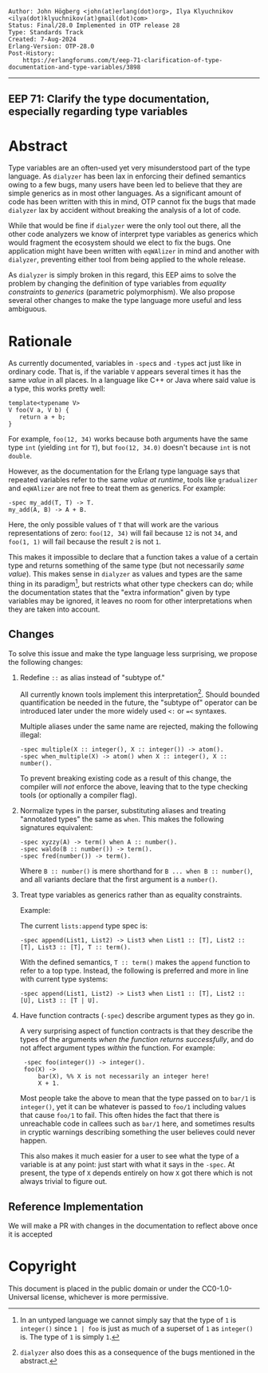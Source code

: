     Author: John Högberg <john(at)erlang(dot)org>, Ilya Klyuchnikov <ilya(dot)klyuchnikov(at)gmail(dot)com>
    Status: Final/28.0 Implemented in OTP release 28
    Type: Standards Track
    Created: 7-Aug-2024
    Erlang-Version: OTP-28.0
    Post-History:
        https://erlangforums.com/t/eep-71-clarification-of-type-documentation-and-type-variables/3898
****
EEP 71: Clarify the type documentation, especially regarding type variables
----

Abstract
========

Type variables are an often-used yet very misunderstood part of the type
language. As `dialyzer` has been lax in enforcing their defined semantics owing
to a few bugs, many users have been led to believe that they are simple generics
as in most other languages. As a significant amount of code has been written
with this in mind, OTP cannot fix the bugs that made `dialyzer` lax by accident
without breaking the analysis of a lot of code.

While that would be fine if `dialyzer` were the only tool out there, all the
other code analyzers we know of interpret type variables as generics which would
fragment the ecosystem should we elect to fix the bugs. One application might
have been written with `eqWAlizer` in mind and another with `dialyzer`,
preventing either tool from being applied to the whole release.

As `dialyzer` is simply broken in this regard, this EEP aims to solve the
problem by changing the definition of type variables from _equality constraints_
to _generics_ (parametric polymorphism). We also propose several other changes
to make the type language more useful and less ambiguous.

Rationale
=========

As currently documented, variables in `-spec`s and `-type`s act just like in
ordinary code. That is, if the variable `V` appears several times it has the
same _value_ in all places. In a language like C++ or Java where said value is a
type, this works pretty well:

    template<typename V>
    V foo(V a, V b) {
       return a + b;
    }

For example, `foo(12, 34)` works because both arguments have the same type `int`
(yielding `int` for `T`), but `foo(12, 34.0)` doesn't because `int` is not
`double`.

However, as the documentation for the Erlang type language says that repeated
variables refer to the same _value at runtime_, tools like `gradualizer` and
`eqWAlizer` are not free to treat them as generics. For example:

    -spec my_add(T, T) -> T.
    my_add(A, B) -> A + B.

Here, the only possible values of `T` that will work are the various
representations of zero: `foo(12, 34)` will fail because `12` is not `34`, and
`foo(1, 1)` will fail because the result `2` is not `1`.

This makes it impossible to declare that a function takes a value of a certain
type and returns something of the same type (but not necessarily _same value_).
This makes sense in `dialyzer` as values and types are the same thing in its
paradigm[^1], but restricts what other type checkers can do; while the
documentation states that the "extra information" given by type variables may be
ignored, it leaves no room for other interpretations when they are taken into
account.

[^1]: In an untyped language we cannot simply say that the type of `1` is
    `integer()` since `1 | foo` is just as much of a superset of `1` as
    `integer()` is. The type of `1` is simply `1`.

Changes
----------------

To solve this issue and make the type language less surprising, we propose the
following changes:

1. Redefine `::` as alias instead of "subtype of."

   All currently known tools implement this interpretation[^2]. Should bounded
   quantification be needed in the future, the "subtype of" operator can be
   introduced later under the more widely used `<:` or `=<` syntaxes.

   Multiple aliases under the same name are rejected, making the following illegal:

       -spec multiple(X :: integer(), X :: integer()) -> atom().
       -spec when_multiple(X) -> atom() when X :: integer(), X :: number().

    To prevent breaking existing code as a result of this change, the compiler
    will _not_ enforce the above, leaving that to the type checking tools (or
    optionally a compiler flag).

2. Normalize types in the parser, substituting aliases and treating "annotated
   types" the same as `when`. This makes the following signatures equivalent:

       -spec xyzzy(A) -> term() when A :: number().
       -spec waldo(B :: number()) -> term().
       -spec fred(number()) -> term().

   Where `B :: number()` is mere shorthand for `B ... when B :: number()`, and
   all variants declare that the first argument is a `number()`.

3. Treat type variables as generics rather than as equality constraints.

   Example:

   The current `lists:append` type spec is:

       -spec append(List1, List2) -> List3 when List1 :: [T], List2 :: [T], List3 :: [T], T :: term().

   With the defined semantics, `T :: term()` makes the `append` function to
   refer to a top type. Instead, the following is preferred and more in line
   with current type systems:

       -spec append(List1, List2) -> List3 when List1 :: [T], List2 :: [U], List3 :: [T | U].

4. Have function contracts (`-spec`) describe argument types as they go in.

    A very surprising aspect of function contracts is that they describe the
    types of the arguments _when the function returns successfully_, and do not
    affect argument types _within_ the function. For example:

        -spec foo(integer()) -> integer().
        foo(X) ->
            bar(X), %% X is not necessarily an integer here!
            X + 1.

    Most people take the above to mean that the type passed on to `bar/1` is
    `integer()`, yet it can be whatever is passed to `foo/1` including values
    that cause `foo/1` to fail. This often hides the fact that there is
    unreachable code in callees such as `bar/1` here, and sometimes results in
    cryptic warnings describing something the user believes could never happen.

    This also makes it much easier for a user to see what the type of a variable
    is at any point: just start with what it says in the `-spec`. At present,
    the type of `X` depends entirely on how `X` got there which is not always
    trivial to figure out.

[^2]: `dialyzer` also does this as a consequence of the bugs mentioned in the abstract.

Reference Implementation
------------------------

We will make a PR with changes in the documentation to reflect
above once it is accepted

Copyright
=========

This document is placed in the public domain or under the CC0-1.0-Universal
license, whichever is more permissive.
